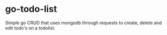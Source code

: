 # go-todo-list

Simple go CRUD that uses mongodb through requests to create, delete and edit todo's on a todolist.
